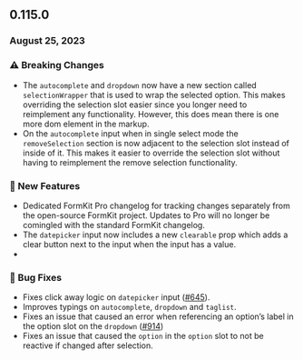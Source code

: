 ## 0.115.0

### August 25, 2023

### ⚠️ Breaking Changes

- The `autocomplete` and `dropdown` now have a new section called `selectionWrapper` that is used to wrap the selected option. This makes overriding the selection slot easier since you longer need to reimplement any functionality. However, this does mean there is one more dom element in the markup.
- On the `autocomplete` input when in single select mode the `removeSelection` section is now adjacent to the selection slot instead of inside of it. This makes it easier to override the selection slot without having to reimplement the remove selection functionality.

### 💪 New Features

- Dedicated FormKit Pro changelog for tracking changes separately from the open-source FormKit project. Updates to Pro will no longer be comingled with the standard FormKit changelog.
- The `datepicker` input now includes a new `clearable` prop which adds a clear button next to the input when the input has a value.
- 

### 🐛 Bug Fixes

- Fixes click away logic on `datepicker` input ([#645](https://github.com/formkit/formkit/issues/645)).
- Improves typings on `autocomplete`, `dropdown` and `taglist`.
- Fixes an issue that caused an error when referencing an option’s label in the option slot on the `dropdown` ([#914](https://github.com/formkit/formkit/issues/914))
- Fixes an issue that caused the `option` in the `option` slot to not be reactive if changed after selection.